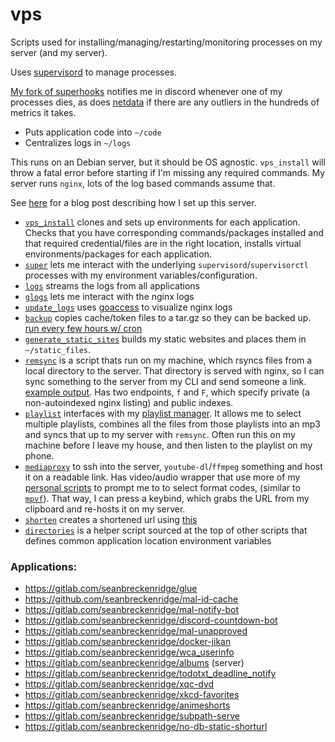 # vps

Scripts used for installing/managing/restarting/monitoring processes on my server (and my server).

Uses [supervisord](http://supervisord.org/) to manage processes.

[My fork of superhooks](https://gitlab.com/seanbreckenridge/superhooks) notifies me in discord whenever one of my processes dies, as does [netdata](https://www.netdata.cloud/) if there are any outliers in the hundreds of metrics it takes.

* Puts application code into `~/code`
* Centralizes logs in `~/logs`

This runs on an Debian server, but it should be OS agnostic. `vps_install` will throw a fatal error before starting if I'm missing any required commands. My server runs `nginx`, lots of the log based commands assume that.

See [here](https://exobrain.sean.fish/post/server_setup/) for a blog post describing how I set up this server.

* [`vps_install`](./vps_install) clones and sets up environments for each application. Checks that you have corresponding commands/packages installed and that required credential/files are in the right location, installs virtual environments/packages for each application.
* [`super`](./super) lets me interact with the underlying `supervisord`/`supervisorctl` processes with my environment variables/configuration.
* [`logs`](./logs) streams the logs from all applications
* [`glogs`](./glogs) lets me interact with the nginx logs
* [`update_logs`](./update_logs) uses [goaccess](https://goaccess.io/) to visualize nginx logs
* [`backup`](./backup) copies cache/token files to a tar.gz so they can be backed up. [run every few hours w/ cron](https://gist.github.com/seanbreckenridge/191556c41f0ebd86e7dbec8a8e929fbf)
* [`generate_static_sites`](./generate_static_sites) builds my static websites and places them in `~/static_files`.
* [`remsync`](./remsync) is a script thats run on my machine, which rsyncs files from a local directory to the server. That directory is served with nginx, so I can sync something to the server from my CLI and send someone a link. [example output](https://gist.github.com/seanbreckenridge/2b11729859d248069a0eabf2e91e2800). Has two endpoints, `f` and `F`, which specify private (a non-autoindexed nginx listing) and public indexes.
* [`playlist`](./playlist) interfaces with my [playlist manager](https://github.com/seanbreckenridge/plaintext-playlist). It allows me to select multiple playlists, combines all the files from those playlists into an mp3 and syncs that up to my server with `remsync`. Often run this on my machine before I leave my house, and then listen to the playlist on my phone.
* [`mediaproxy`](./mediaproxy) to ssh into the server, `youtube-dl`/`ffmpeg` something and host it on a readable link. Has video/audio wrapper that use more of my [personal scripts](https://github.com/seanbreckenridge/dotfiles/) to prompt me to to select format codes, (similar to [`mpvf`](https://github.com/seanbreckenridge/mpvf/)). That way, I can press a keybind, which grabs the URL from my clipboard and re-hosts it on my server.
* [`shorten`](./shorten) creates a shortened url using [this](https://gitlab.com/seanbreckenridge/no-db-static-shorturl)
* [`directories`](./directories) is a helper script sourced at the top of other scripts that defines common application location environment variables

### Applications:

- https://gitlab.com/seanbreckenridge/glue
- https://github.com/seanbreckenridge/mal-id-cache
- https://gitlab.com/seanbreckenridge/mal-notify-bot
- https://gitlab.com/seanbreckenridge/discord-countdown-bot
- https://gitlab.com/seanbreckenridge/mal-unapproved
- https://gitlab.com/seanbreckenridge/docker-jikan
- https://gitlab.com/seanbreckenridge/wca_userinfo
- https://gitlab.com/seanbreckenridge/albums (server)
- https://gitlab.com/seanbreckenridge/todotxt_deadline_notify
- https://gitlab.com/seanbreckenridge/xqc-dvd
- https://gitlab.com/seanbreckenridge/xkcd-favorites
- https://gitlab.com/seanbreckenridge/animeshorts
- https://gitlab.com/seanbreckenridge/subpath-serve
- https://gitlab.com/seanbreckenridge/no-db-static-shorturl

